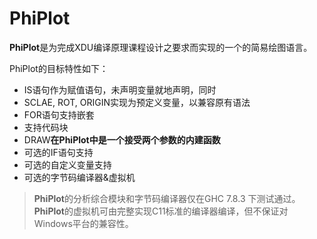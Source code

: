 PhiPlot
========

**PhiPlot**是为完成XDU编译原理课程设计之要求而实现的一个的简易绘图语言。

PhiPlot的目标特性如下：

+ IS语句作为赋值语句，未声明变量就地声明，同时
+ SCLAE, ROT, ORIGIN实现为预定义变量，以兼容原有语法
+ FOR语句支持嵌套
+ 支持代码块
+ DRAW**在PhiPlot中是一个接受两个参数的内建函数**
+ 可选的IF语句支持
+ 可选的自定义变量支持
+ 可选的字节码编译器&虚拟机

> **PhiPlot**的分析综合模块和字节码编译器仅在GHC 7.8.3 下测试通过。
> **PhiPlot**的虚拟机可由完整实现C11标准的编译器编译，但不保证对Windows平台的兼容性。
